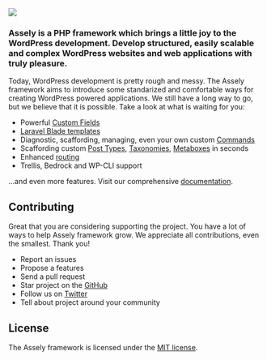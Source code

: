<p><a href="https://assely.org" target="_blank"><img src="https://assely.org/app/themes/assely/public/images/assely-framework-logotype.svg"></a></p>

### Assely is a PHP framework which brings a little joy to the WordPress development. Develop structured, easily scalable and complex WordPress websites and web applications with truly pleasure.

Today, WordPress development is pretty rough and messy. The Assely framework aims to introduce some standarized and comfortable ways for creating WordPress powered applications. We still have a long way to go, but we believe that it is possible. Take a look at what is waiting for you:

- Powerful [Custom Fields](https://assely.org/docs/field-types)
- [Laravel Blade templates](https://assely.org/docs/blade-templates)
- Diagnostic, scaffording, managing, even your own custom [Commands](https://assely.org/docs/command)
- Scaffording custom [Post Types](https://assely.org/docs/posttype), [Taxonomies](https://assely.org/docs/taxonomy), [Metaboxes](https://assely.org/docs/metabox) in seconds
- Enhanced [routing](https://assely.org/docs/routing)
- Trellis, Bedrock and WP-CLI support

...and even more features. Visit our comprehensive [documentation](https://assely.org/docs).

## Contributing

Great that you are considering supporting the project. You have a lot of ways to help Assely framework grow. We appreciate all contributions, even the smallest. Thank you!

- Report an issues
- Propose a features
- Send a pull request
- Star project on the [GitHub](https://github.com/assely/framework)
- Follow us on [Twitter](https://twitter.com/asselywp)
- Tell about project around your community

## License

The Assely framework is licensed under the [MIT license](http://opensource.org/licenses/MIT).